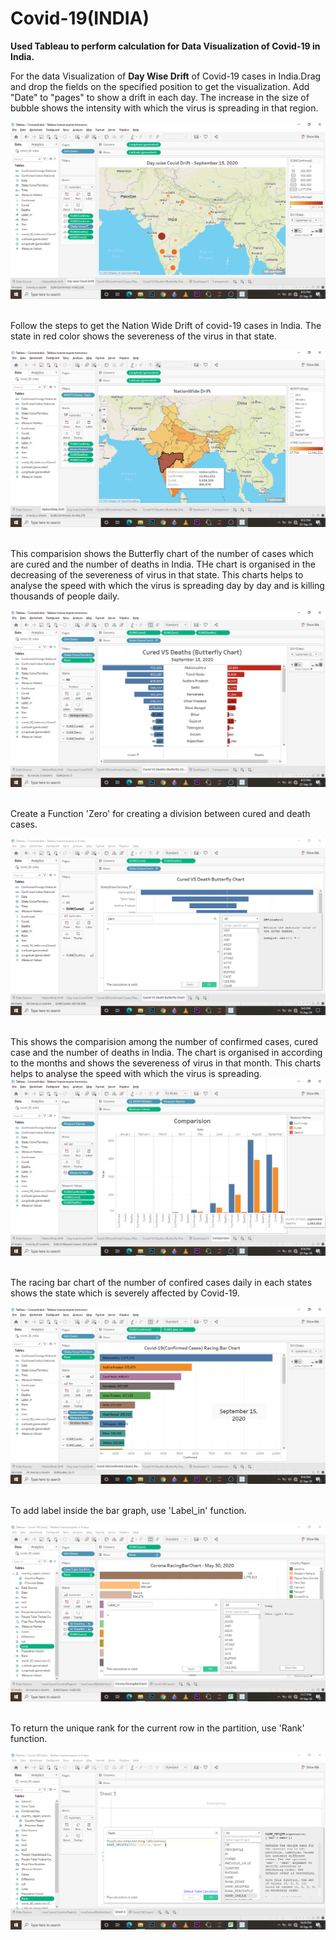 # Covid-19(INDIA)
<b>Used Tableau to perform calculation for Data Visualization of Covid-19 in India.</b>

For the data Visualization of <b>Day Wise Drift</b> of Covid-19 cases in India.Drag and drop the fields on the specified position to get the visualization. Add "Date" to "pages" to show a drift in each day. The increase in the size of bubble shows the intensity with which the virus is spreading in that region. &nbsp;

![](https://github.com/anubhuti2522/Covid-19/blob/master/images/DaywiseDrift.png)
&nbsp;



Follow the steps to get the Nation Wide Drift of covid-19 cases in India. The state in red color shows the severeness of the virus in that state. &nbsp;

![](https://github.com/anubhuti2522/Covid-19/blob/master/images/NAtionWideDrift.png)
&nbsp;



This comparision shows the Butterfly chart of the number of cases which are cured and the number of deaths in India. THe chart is organised in the decreasing of the severeness of virus in that state. This charts helps to analyse the speed with which the virus is spreading day by day and is killing thousands of people daily. &nbsp;

![](https://github.com/anubhuti2522/Covid-19/blob/master/images/CuredVSdeath.png)
&nbsp;

Create a Function 'Zero' for creating a division between cured and death cases. &nbsp;

![](https://github.com/anubhuti2522/Covid-19/blob/master/images/Zero.png)
&nbsp;



This shows the comparision among the number of confirmed cases, cured case and the number of deaths in India. The chart is organised in according to the months and shows the severeness of virus in that month. This charts helps to analyse the speed with which the virus is spreading.
![](https://github.com/anubhuti2522/Covid-19/blob/master/images/Comparision.png)
&nbsp;



The racing bar chart of the number of confired cases daily in each states shows the state which is severely affected by Covid-19. &nbsp;

![](https://github.com/anubhuti2522/Covid-19/blob/master/images/confirmedCase.png)
&nbsp;

To add label inside the bar graph, use 'Label_in' function. &nbsp;

![](https://github.com/anubhuti2522/Covid-19/blob/master/images/Label_in.png)
&nbsp;

To return the unique rank for the current row in the partition, use 'Rank' function. &nbsp;

![](https://github.com/anubhuti2522/Covid-19/blob/master/images/Rank.png)
